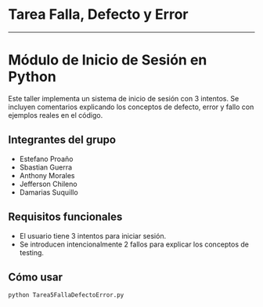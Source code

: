 # Tarea Falla, Defecto y Error
---
# Módulo de Inicio de Sesión en Python

Este taller implementa un sistema de inicio de sesión con 3 intentos. Se incluyen comentarios explicando los conceptos de defecto, error y fallo con ejemplos reales en el código.

## Integrantes del grupo

- Estefano Proaño
- Sbastian Guerra
- Anthony Morales
- Jefferson Chileno
- Damarias Suquillo

## Requisitos funcionales

- El usuario tiene 3 intentos para iniciar sesión.
- Se introducen intencionalmente 2 fallos para explicar los conceptos de testing.

## Cómo usar

```bash
python Tarea5FallaDefectoError.py


